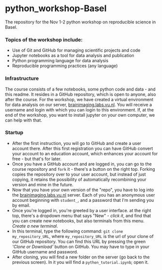 # python_workshop-Basel
The repository for the Nov 1-2 python workshop on reproducible science in Basel. 

### Topics of the workshop include:
- Use of Git and GitHub for managing scientific projects and code
- Jupyter notebooks as a tool for data analysis and publication
- Python programming language for data analysis
- Reproducible programming practices (any language)

### Infrastructure
The course consists of a few notebooks, some python code and data - and this readme. It resides in a GitHub repository, which is open to anyone, also after the course. 
For the workshop, we have created a virtual environment for data analysis on our server, [brainimaging.labs.vu.nl](brainimaging.labs.vu.nl). You will receive a username and login with which you can login to this environment. If, at the end of the workshop, you want to install jupyter on your own computer, we can help with that. 

### Startup
- After the first instruction, you will go to GitHub and create a user account there. After this first registration you can have GitHub convert your account to an education account, which enhances your account for free - but that's for later. 
- Once you have a GitHub account and are logged in, you can go to the course repository and `fork` it - there's a button on the right top. Forking copies the repository over to your user account, but instead of just copying, it retains the possibility of automatically recombining your version and mine in the future.
- Now that you have your own version of the "repo", you have to log into the [brainimaging.labs.vu.nl](brainimaging.labs.vu.nl) server. Each of you has an anonymous user account beginning with `student_`, and a password that I'm sending you by email. 
- Once you're logged in, you're greeted by a user interface. at the right top, there's a dropdown menu that says "New" - *click it*, and find that you can create new notebooks, but also terminals from this menu. 
*Create a new terminal*.
- In this terminal, type the following command: `git clone my_repository_URL`, where `my_repository_URL` is the url of your clone of our GitHub repository. You can find this URL by pressing the green *'Clone or Download'* button on GitHub. You may have to type in your GitHub username and password. 
- After cloning, you will find a new folder on the server (go back to the previous screen). In it you will find a `python_tutorial.ipynb`; open it. 


